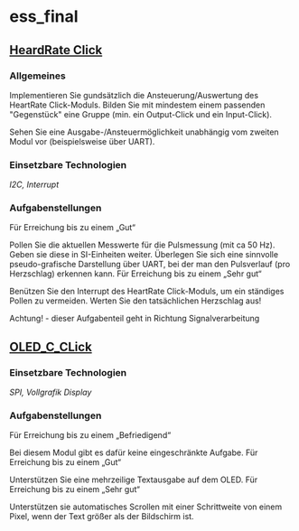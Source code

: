 # ess_final
## [HeardRate Click](https://cis.technikum-wien.at/documents/bic/3/ess/semesterplan/boosterpacks/heartrate_click.html)

### Allgemeines

Implementieren Sie gundsätzlich die Ansteuerung/Auswertung des HeartRate Click-Moduls. Bilden Sie mit mindestem einem passenden "Gegenstück" eine Gruppe (min. ein Output-Click und ein Input-Click).

Sehen Sie eine Ausgabe-/Ansteuermöglichkeit unabhängig vom zweiten Modul vor (beispielsweise über UART).
### Einsetzbare Technologien

*I2C, Interrupt*
### Aufgabenstellungen
Für Erreichung bis zu einem „Gut“

Pollen Sie die aktuellen Messwerte für die Pulsmessung (mit ca 50 Hz). Geben sie diese in SI-Einheiten weiter. Überlegen Sie sich eine sinnvolle pseudo-grafische Darstellung über UART, bei der man den Pulsverlauf (pro Herzschlag) erkennen kann.
Für Erreichung bis zu einem „Sehr gut“

Benützen Sie den Interrupt des HeartRate Click-Moduls, um ein ständiges Pollen zu vermeiden. Werten Sie den tatsächlichen Herzschlag aus!

Achtung! - dieser Aufgabenteil geht in Richtung Signalverarbeitung


## [OLED_C_CLick](https://cis.technikum-wien.at/documents/bic/3/ess/semesterplan/boosterpacks/oled_c_click.html)
### Einsetzbare Technologien

*SPI, Vollgrafik Display*
### Aufgabenstellungen
Für Erreichung bis zu einem „Befriedigend“

Bei diesem Modul gibt es dafür keine eingeschränkte Aufgabe.
Für Erreichung bis zu einem „Gut“

Unterstützen Sie eine mehrzeilige Textausgabe auf dem OLED.
Für Erreichung bis zu einem „Sehr gut“

Unterstützen sie automatisches Scrollen mit einer Schrittweite von einem Pixel, wenn der Text größer als der Bildschirm ist.
